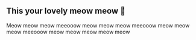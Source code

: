 ## This your lovely meow meow 👋

<!--
**JAfifah/JAfifah** is a ✨ _special_ ✨ repository because its `README.md` (this file) appears on your GitHub profile.

Here are some ideas to get you started:

- 🔭 I’m currently working on ...
- 🌱 I’m currently learning ...
- 👯 I’m looking to collaborate on ...
- 🤔 I’m looking for help with ...
- 💬 Ask me about ...
- 📫 How to reach me: ...
- 😄 Pronouns: ...
- ⚡ Fun fact: ...
-->

Meow meow meow meeooow meow meow meow meeooow meow meow meow meeooow meow meow meow meow meow

